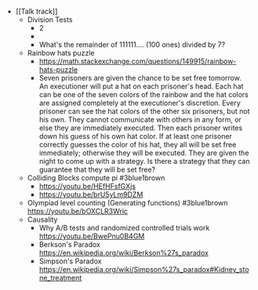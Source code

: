- [[Talk track]]
	- Division Tests
		- 2
		-
		- What's the remainder of 111111.... (100 ones) divided by 7?
	- Rainbow hats puzzle
		- https://math.stackexchange.com/questions/149915/rainbow-hats-puzzle
		- Seven prisoners are given the chance to be set free tomorrow. An executioner will put a hat on each prisoner's head. Each hat can be one of the seven colors of the rainbow and the hat colors are assigned completely at the executioner's discretion. Every prisoner can see the hat colors of the other six prisoners, but not his own. They cannot communicate with others in any form, or else they are immediately executed. Then each prisoner writes down his guess of his own hat color. If at least one prisoner correctly guesses the color of his hat, they all will be set free immediately; otherwise they will be executed. They are given the night to come up with a strategy. Is there a strategy that they can guarantee that they will be set free?
	- Colliding Blocks compute pi #3blue1brown
		- https://youtu.be/HEfHFsfGXjs
		- https://youtu.be/brU5yLm9DZM
	- Olympiad level counting (Generating functions) #3blue1brown 
	  https://youtu.be/bOXCLR3Wric
	- Causality
		- Why A/B tests and randomized controlled trials work
		  https://youtu.be/BwePnu0B4GM
		- Berkson's Paradox
		  https://en.wikipedia.org/wiki/Berkson%27s_paradox
		- Simpson's Paradox
		  https://en.wikipedia.org/wiki/Simpson%27s_paradox#Kidney_stone_treatment
